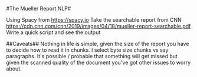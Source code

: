 #The Mueller Report NLP#

Using Spacy from <https://spacy.io>
Take the searchable report from CNN <https://cdn.cnn.com/cnn/2019/images/04/18/mueller-report-searchable.pdf>
Write a quick script and see the output

##Caveats##
Nothing in life is simple, given the size of the report you have to 
decide how to read it in chunks. I select byte size chunks vs say paragraphs. 
It's possible / probable that something will get missed but given the scanned quality of the document you've got other issues to worry about.

